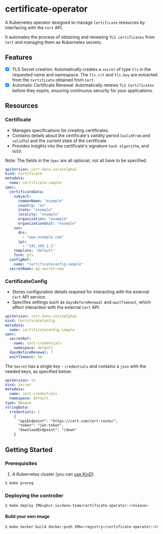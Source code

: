 # certificate-operator

A Kubernetes operator designed to manage `Certificate` resources by interfacing with the `Cert` API.

It automates the process of obtaining and renewing `TLS certificates` from `Cert` and managing them as Kubernetes secrets.

##  Features
- [x] TLS Secret creation: Automatically creates a `secret` of type `tls` in the requested name and namespace. The `tls.crt` and `tls.key` are extracted from the `Certificate` obtained from `Cert`.
- [x] Automatic Certificate Renewal: Automatically renews `TLS Certificates` before they expire, ensuring continuous security for your applications.

## Resources

### Certificate
  - Manages specifications for creating certificates.
  - Contains details about the certificate's validity period (`validFrom` and `validTo`) and the current state of the certificate.
  - Provides insights into the certificate's signature `hash algorithm`, and `GUID`.

Note: The fields in the `Spec` are all optional, not all have to be specified.

```yaml
apiVersion: cert.dana.io/v1alpha1
kind: Certificate
metadata:
  name: certificate-sample
spec:
  certificateData:
    subject:
      commonName: "example"
      country: "ex"
      state: "example"
      locality: "example"
      organization: "example"
      organizationUnit: "example"
    san:
      dns:
        - "www.example.com"
      ips:
        - "192.168.1.1"
    template: "default"
    form: pfx
  configRef: 
    name: "certificateconfig-sample"
  secretName: my-secret-new
```

### CertificateConfig
  - Stores configuration details required for interacting with the external `Cert` API service.
  - Specifies settings such as `daysBeforeRenewal` and `waitTimeout`, which affect interaction with the external `Cert` API.

```yaml
apiVersion: cert.dana.io/v1alpha1
kind: CertificateConfig
metadata:
  name: certificateconfig-sample
spec:
  secretRef:
    name: cert-credentials
    namespace: default
  daysBeforeRenewal: 7
  waitTimeout: 5m
```

The `Secret` has a single key - `credentials` and contains a `json` with the needed keys, as specified below:

```yaml
apiVersion: v1
kind: Secret
metadata:
  name: cert-credentials
  namespace: default
type: Opaque
stringData:
  credentials: |
    {
      "apiEndpoint": "https://cert.com/cert-route/",
      "token": "jwt-token",
      "downloadEndpoint": "/down"
    }
```

## Getting Started

### Prerequisites

1. A Kubernetes cluster (you can [use KinD](https://kind.sigs.k8s.io/docs/user/quick-start/)).

```bash
$ make prereq
```

### Deploying the controller

```bash
$ make deploy IMG=ghcr.io/dana-team/certificate-operator:<release>
```

#### Build your own image

```bash
$ make docker-build docker-push IMG=<registry>/certificate-operator:<tag>
```
